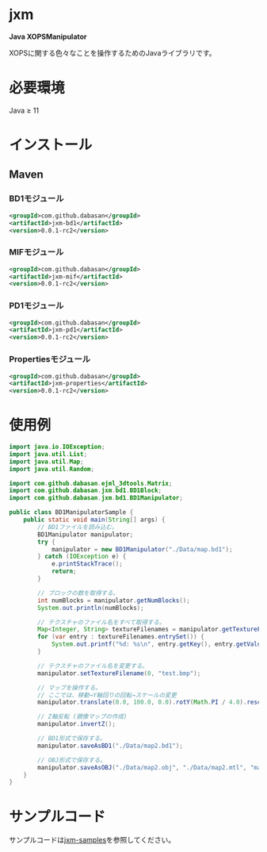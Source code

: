 # jxm

**Java XOPSManipulator**

XOPSに関する色々なことを操作するためのJavaライブラリです。

# 必要環境

Java ≥ 11

# インストール

## Maven

### BD1モジュール

```xml
<groupId>com.github.dabasan</groupId>
<artifactId>jxm-bd1</artifactId>
<version>0.0.1-rc2</version>
```

### MIFモジュール

```xml
<groupId>com.github.dabasan</groupId>
<artifactId>jxm-mif</artifactId>
<version>0.0.1-rc2</version>
```

### PD1モジュール

```xml
<groupId>com.github.dabasan</groupId>
<artifactId>jxm-pd1</artifactId>
<version>0.0.1-rc2</version>
```

### Propertiesモジュール

```xml
<groupId>com.github.dabasan</groupId>
<artifactId>jxm-properties</artifactId>
<version>0.0.1-rc2</version>
```

# 使用例

```java
import java.io.IOException;
import java.util.List;
import java.util.Map;
import java.util.Random;

import com.github.dabasan.ejml_3dtools.Matrix;
import com.github.dabasan.jxm.bd1.BD1Block;
import com.github.dabasan.jxm.bd1.BD1Manipulator;

public class BD1ManipulatorSample {
	public static void main(String[] args) {
		// BD1ファイルを読み込む。
		BD1Manipulator manipulator;
		try {
			manipulator = new BD1Manipulator("./Data/map.bd1");
		} catch (IOException e) {
			e.printStackTrace();
			return;
		}

		// ブロックの数を取得する。
		int numBlocks = manipulator.getNumBlocks();
		System.out.println(numBlocks);

		// テクスチャのファイル名をすべて取得する。
		Map<Integer, String> textureFilenames = manipulator.getTextureFilenames();
		for (var entry : textureFilenames.entrySet()) {
			System.out.printf("%d: %s\n", entry.getKey(), entry.getValue());
		}

		// テクスチャのファイル名を変更する。
		manipulator.setTextureFilename(0, "test.bmp");

		// マップを操作する。
		// ここでは、移動→Y軸回りの回転→スケールの変更
		manipulator.translate(0.0, 100.0, 0.0).rotY(Math.PI / 4.0).rescale(1.0, 2.0, 1.0);

		// Z軸反転 (鏡像マップの作成)
		manipulator.invertZ();

		// BD1形式で保存する。
		manipulator.saveAsBD1("./Data/map2.bd1");

		// OBJ形式で保存する。
		manipulator.saveAsOBJ("./Data/map2.obj", "./Data/map2.mtl", "map2.mtl", true);
	}
}
```

# サンプルコード

サンプルコードは[jxm-samples](https://github.com/Dabasan/jxm-samples)を参照してください。

